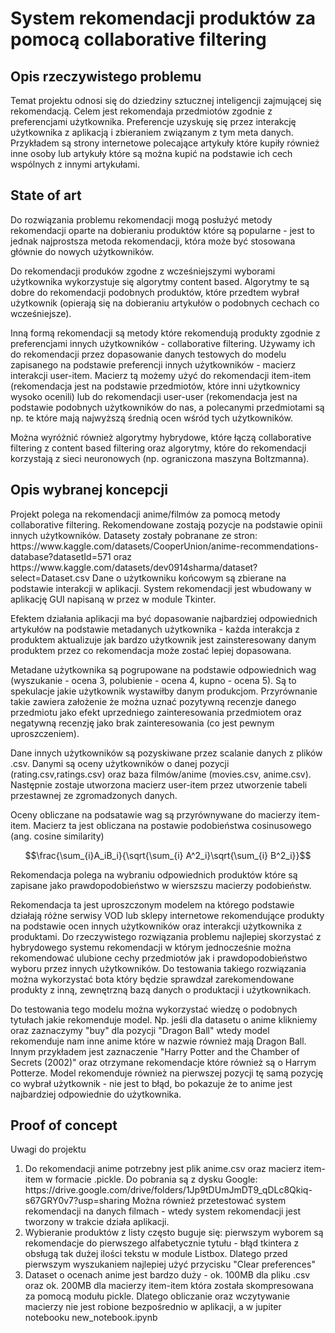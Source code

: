 <h1> System rekomendacji produktów za pomocą collaborative filtering</h1>
<h2>Opis rzeczywistego problemu</h2>
Temat projektu odnosi się do dziedziny sztucznej inteligencji zajmującej się rekomendacją. Celem jest rekomendaja przedmiotów zgodnie z preferencjami użytkownika. Preferencje uzyskuję się przez interakcję użytkownika z aplikacją i zbieraniem związanym z tym meta danych. Przykładem są strony internetowe polecające artykuły które kupiły również inne osoby lub artykuły które są można kupić na podstawie ich cech wspólnych z innymi artykułami.

<h2>State of art</h2>
Do rozwiązania problemu rekomendacji mogą posłużyć metody rekomendacji oparte na dobieraniu produktów które są popularne - jest to jednak najprostsza metoda rekomendacji, która może być stosowana głównie do nowych użytkowników.

Do rekomendacji produków zgodne z wcześniejszymi wyborami użytkownika wykorzystuje się algorytmy content based. Algorytmy te są dobre do rekomendacji podobnych produktów, które przedtem wybrał użytkownik (opierają się na dobieraniu artykułów o podobnych cechach co wcześniejsze).

Inną formą rekomendacji są metody które rekomendują produkty zgodnie z preferencjami innych użytkowników - collaborative filtering. Używamy ich do rekomendacji przez dopasowanie danych testowych do modelu zapisanego na podstawie preferencji innych użytkowników - macierz interakcji user-item. Macierz tą możemy użyć do rekomendacji item-item (rekomendacja jest na podstawie przedmiotów, które inni użytkownicy wysoko ocenili) lub do rekomendacji user-user (rekomendacja jest na podstawie podobnych użytkowników do nas, a polecanymi przedmiotami są np. te które mają najwyższą średnią ocen wśród tych użytkowników. 

Można wyróżnić również algorytmy hybrydowe, które łączą collaborative filtering z content based filtering oraz algorytmy, które do rekomendacji korzystają z sieci neuronowych (np. ograniczona maszyna Boltzmanna). 

<h2>Opis wybranej koncepcji</h2>
Projekt polega na rekomendacji anime/filmów za pomocą metody collaborative filtering. Rekomendowane zostają pozycje na podstawie opinii innych użytkowników. Datasety zostały pobranane ze stron: https://www.kaggle.com/datasets/CooperUnion/anime-recommendations-database?datasetId=571 oraz https://www.kaggle.com/datasets/dev0914sharma/dataset?select=Dataset.csv
Dane o użytkowniku końcowym są zbierane na podstawie interakcji w aplikacji. System rekomendacji jest wbudowany w aplikację GUI napisaną w przez w module Tkinter.

Efektem działania aplikacji ma być dopasowanie najbardziej odpowiednich artykułów na podstawie metadanych użytkownika - każda interakcja z produktem aktualizuje jak bardzo użytkownik jest zainsteresowany danym produktem przez co rekomendacja może zostać lepiej dopasowana.

Metadane użytkownika są pogrupowane na podstawie odpowiednich wag (wyszukanie -  ocena 3, polubienie - ocena 4, kupno - ocena 5). Są to spekulacje jakie użytkownik wystawiłby danym produkcjom. Przyrównanie takie zawiera założenie że można uznać pozytywną recenzje danego przedmiotu jako efekt uprzedniego zainteresowania przedmiotem oraz negatywną recenzję jako brak zainteresowania (co jest pewnym uproszczeniem).

Dane  innych użytkowników są pozyskiwane przez scalanie danych z plików .csv. Danymi są oceny użytkowników o danej pozycji (rating.csv,ratings.csv) oraz baza filmów/anime (movies.csv, anime.csv). Następnie zostaje utworzona macierz user-item przez utworzenie tabeli przestawnej ze zgromadzonych danych.

Oceny obliczane na podsatawie wag są przyrównywane do macierzy item-item.
Macierz ta jest obliczana na postawie podobieństwa cosinusowego (ang. cosine similarity) 

$$\frac{\sum_{i}A_iB_i}{\sqrt{\sum_{i} A^2_i}\sqrt{\sum_{i} B^2_i}}$$

Rekomendacja polega na wybraniu odpowiednich produktów które są zapisane jako prawdopodobieństwo w wierszszu macierzy podobieństw.

Rekomendacja ta jest uproszczonym modelem na którego podstawie działają różne serwisy VOD lub sklepy internetowe rekomendujące produkty na podstawie ocen innych użytkowników oraz interakcji użytkownika z produktami. Do rzeczywistego rozwiązania problemu najlepiej skorzystać z hybrydowego systemu rekomendacji w którym jednocześnie można rekomendować ulubione cechy przedmiotów jak i prawdopodobieństwo wyboru przez innych użytkowników. Do testowania takiego rozwiązania można wykorzystać bota który będzie sprawdzał zarekomendowane produkty z inną, zewnętrzną bazą danych o produktacji i użytkownikach. 

Do testowania tego modelu można wykorzystać wiedzę o podobnych tytułach jakie rekomenduje model.  Np. jeśli dla datasetu o anime klikniemy oraz zaznaczymy "buy" dla pozycji "Dragon Ball" wtedy model rekomenduje nam inne anime które w nazwie również mają Dragon Ball. Innym przykładem jest zaznaczenie "Harry Potter and the Chamber of Secrets (2002)" oraz otrzymane rekomendacje które również są o Harrym Potterze. 
Model rekomenduje również na pierwszej pozycji tę samą pozycję co wybrał użytkownik - nie jest to błąd, bo pokazuje że to anime jest najbardziej odpowiednie do użytkownika. 

<h2>Proof of concept</h2>
<p>Uwagi do projektu</p>
<ol>
<li> Do rekomendacji anime potrzebny jest plik anime.csv oraz macierz item-item w formacie .pickle. Do pobrania są z dysku Google: https://drive.google.com/drive/folders/1Jp9tDUmJmDT9_qDLc8Qkiq-s67GRY0v7?usp=sharing Można również przetestować system rekomendacji na danych filmach - wtedy system rekomendacji jest tworzony w trakcie działa aplikacji.</li>
<li> Wybieranie produktów z listy często buguje się: pierwszym wyborem są  rekomendacje do pierwszego alfabetycznie tytułu - błąd tkintera z obsługą tak dużej ilości tekstu w module Listbox. Dlatego przed pierwszym wyszukaniem najlepiej użyć przycisku "Clear preferences"</li>
<li> Dataset o ocenach anime jest bardzo duży - ok. 100MB dla pliku .csv oraz ok. 200MB dla macierzy item-item która została skompresowana za pomocą modułu pickle. Dlatego obliczanie oraz wczytywanie macierzy nie jest robione bezpośrednio w aplikacji, a w jupiter notebooku new_notebook.ipynb</li>
</ol>
